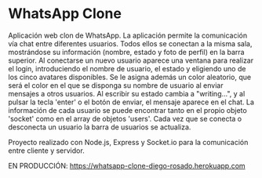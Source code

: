 # WhatsApp Clone

Aplicación web clon de WhatsApp. La aplicación permite la comunicación vía chat entre diferentes usuarios. Todos ellos se conectan a la misma sala, mostrándose su información (nombre, estado y foto de perfil) en la barra superior. Al conectarse un nuevo usuario aparece una ventana para realizar el login, introduciendo el nombre de usuario, el estado y eligiendo uno de los cinco avatares disponibles. Se le asigna además un color aleatorio, que será el color en el que se disponga su nombre de usuario al enviar mensajes a otros usuarios. Al escribir su estado cambia a "writing...", y al pulsar la tecla 'enter' o el botón de enviar, el mensaje aparece en el chat. La información de cada usuario se puede encontrar tanto en el propio objeto 'socket' como en el array de objetos 'users'. Cada vez que se conecta o desconecta un usuario la barra de usuarios se actualiza.

Proyecto realizado con Node.js, Express y Socket.io para la comunicación entre cliente y servidor.

EN PRODUCCIÓN: https://whatsapp-clone-diego-rosado.herokuapp.com